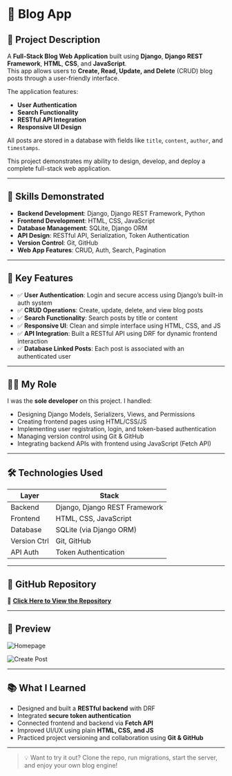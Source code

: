 # 📝 Blog App

## 📌 Project Description

A **Full-Stack Blog Web Application** built using **Django**, **Django REST Framework**, **HTML**, **CSS**, and **JavaScript**.  
This app allows users to **Create, Read, Update, and Delete** (CRUD) blog posts through a user-friendly interface.

The application features:
- **User Authentication**
- **Search Functionality**
- **RESTful API Integration**
- **Responsive UI Design**

All posts are stored in a database with fields like `title`, `content`, `author`, and `timestamps`.

This project demonstrates my ability to design, develop, and deploy a complete full-stack web application.

---

## 🧠 Skills Demonstrated

- **Backend Development**: Django, Django REST Framework, Python  
- **Frontend Development**: HTML, CSS, JavaScript  
- **Database Management**: SQLite, Django ORM  
- **API Design**: RESTful API, Serialization, Token Authentication  
- **Version Control**: Git, GitHub  
- **Web App Features**: CRUD, Auth, Search, Pagination

---

## 🚀 Key Features

- ✅ **User Authentication**: Login and secure access using Django’s built-in auth system  
- ✅ **CRUD Operations**: Create, update, delete, and view blog posts  
- ✅ **Search Functionality**: Search posts by title or content  
- ✅ **Responsive UI**: Clean and simple interface using HTML, CSS, and JS  
- ✅ **API Integration**: Built a RESTful API using DRF for dynamic frontend interaction  
- ✅ **Database Linked Posts**: Each post is associated with an authenticated user

---

## 👨‍💻 My Role

I was the **sole developer** on this project. I handled:

- Designing Django Models, Serializers, Views, and Permissions  
- Creating frontend pages using HTML/CSS/JS  
- Implementing user registration, login, and token-based authentication  
- Managing version control using Git & GitHub  
- Integrating backend APIs with frontend using JavaScript (Fetch API)

---

## 🛠️ Technologies Used

| Layer         | Stack                             |
|---------------|------------------------------------|
| Backend       | Django, Django REST Framework      |
| Frontend      | HTML, CSS, JavaScript              |
| Database      | SQLite (via Django ORM)            |
| Version Ctrl  | Git, GitHub                        |
| API Auth      | Token Authentication               |

---

## 📂 GitHub Repository

🔗 [**Click Here to View the Repository**](https://github.com/ashurohom/Blog-API)  


---


## 📸 Preview

![Homepage](https://drive.google.com/file/d/1xxEZZeW5pGWMVl5jD5p9HXV-E7hAg5OJ/view?usp=sharing)

![Create Post](assets/create_post.png)

---

## 📚 What I Learned

- Designed and built a **RESTful backend** with DRF  
- Integrated **secure token authentication**  
- Connected frontend and backend via **Fetch API**  
- Improved UI/UX using plain **HTML, CSS, and JS**  
- Practiced project versioning and collaboration using **Git & GitHub**

---

> 💡 Want to try it out? Clone the repo, run migrations, start the server, and enjoy your own blog engine!
